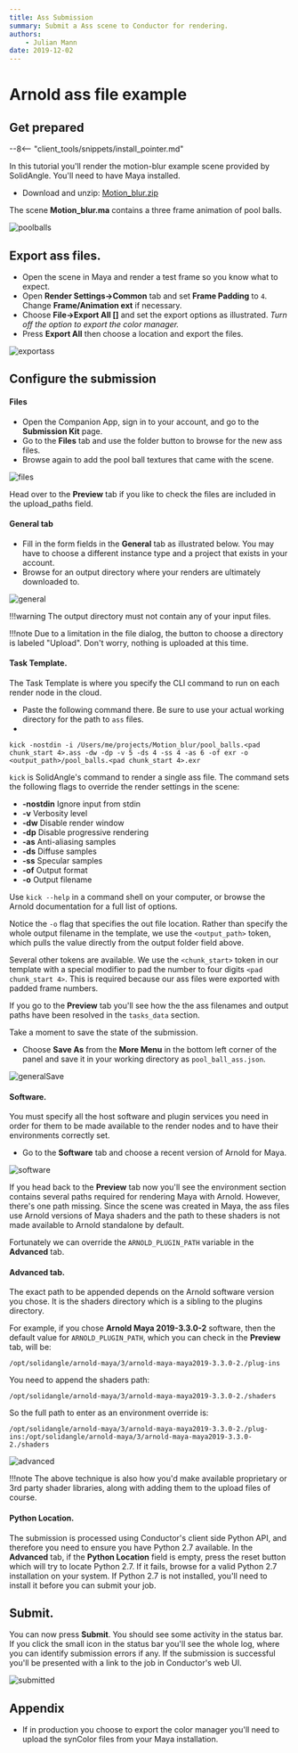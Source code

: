 ```yaml
---
title: Ass Submission
summary: Submit a Ass scene to Conductor for rendering.
authors:
    - Julian Mann
date: 2019-12-02
---
```



# Arnold ass file example

## Get prepared

--8<-- "client_tools/snippets/install_pointer.md"

In this tutorial you'll render the motion-blur example scene provided by SolidAngle. You'll need to have Maya installed.

* Download and unzip: [Motion_blur.zip](https://docs.arnoldrenderer.com/download/attachments/71009630/Motion_blur.zip?version=2&modificationDate=1524498738000&api=v2)


The scene **Motion_blur.ma** contains a three frame animation of pool balls.

![poolballs][poolballs]

## Export ass files.

* Open the scene in Maya and render a test frame so you know what to expect.
* Open **Render Settings->Common** tab and set **Frame Padding** to `4`. Change **Frame/Animation ext** if necessary.
* Choose **File->Export All []** and set the export options as illustrated. *Turn off the option to export the color manager.*
* Press **Export All** then choose a location and export the files.

![exportass][exportass]
 
## Configure the submission

#### Files

* Open the Companion App, sign in to your account, and go to the **Submission Kit** page.
* Go to the **Files** tab and use the folder button to browse for the new ass files.
* Browse again to add the pool ball textures that came with the scene.

![files][files]

Head over to the **Preview** tab if you like to check the files are included in the upload_paths field.

#### General tab

* Fill in the form fields in the **General** tab as illustrated below. You may have to choose a different instance type and a project that exists in your account.
* Browse for an output directory where your renders are ultimately downloaded to. 

![general][general]

!!!warning
    The output directory must not contain any of your input files.

!!!note
    Due to a limitation in the file dialog, the button to choose a directory is labeled "Upload". Don't worry, nothing is uploaded at this time.

#### Task Template.

The Task Template is where you specify the CLI command to run on each render node in the cloud. 

* Paste the following command there. Be sure to use your actual working directory for the path to `ass` files.
* 
```
kick -nostdin -i /Users/me/projects/Motion_blur/pool_balls.<pad chunk_start 4>.ass -dw -dp -v 5 -ds 4 -ss 4 -as 6 -of exr -o <output_path>/pool_balls.<pad chunk_start 4>.exr
```

`kick` is SolidAngle's command to render a single ass file. The command sets the following flags to override the render settings in the scene:

* **-nostdin** Ignore input from stdin
* **-v** Verbosity level
* **-dw** Disable render window
* **-dp** Disable progressive rendering
* **-as** Anti-aliasing samples
* **-ds** Diffuse samples
* **-ss** Specular samples
* **-of** Output format
* **-o** Output filename

Use `kick --help` in a command shell on your computer, or browse the Arnold documentation for a full list of options.

Notice the `-o` flag that specifies the out file location. Rather than specify the whole output filename in the template, we use the `<output_path>` token, which pulls the value directly from the output folder field above.

Several other tokens are available. We use the `<chunk_start>` token in our template with a special modifier to pad the number to four digits `<pad chunk_start 4>`. This is required because our ass files were exported with padded frame numbers.
 
If you go to the **Preview** tab you'll see how the the ass filenames and output paths have been resolved in the `tasks_data` section. 

Take a moment to save the state of the submission. 

* Choose **Save As** from the **More Menu** in the bottom left corner of the panel and save it in your working directory as `pool_ball_ass.json`.

![generalSave][generalSave]

#### Software.

You must specify all the host software and plugin services you need in order for them to be made available to the render nodes and to have their environments correctly set.

* Go to the **Software** tab and choose a recent version of Arnold for Maya. 

![software][software]

If you head back to the **Preview** tab now you'll see the environment section contains several paths required for rendering Maya with Arnold. However, there's one path missing. Since the scene was created in Maya, the ass files use Arnold versions of Maya shaders and the path to these shaders is not made available to Arnold standalone by default. 

Fortunately we can override the `ARNOLD_PLUGIN_PATH` variable in the **Advanced** tab.

#### Advanced tab.

The exact path to be appended depends on the Arnold software version you chose. It is the shaders directory which is a sibling to the plugins directory.

For example, if you chose **Arnold Maya 2019-3.3.0-2** software, then the default value for `ARNOLD_PLUGIN_PATH`, which you can check in the **Preview** tab, will be:

```
/opt/solidangle/arnold-maya/3/arnold-maya-maya2019-3.3.0-2./plug-ins
```

You need to append the shaders path:

```
/opt/solidangle/arnold-maya/3/arnold-maya-maya2019-3.3.0-2./shaders
```

So the full path to enter as an environment override is:

```
/opt/solidangle/arnold-maya/3/arnold-maya-maya2019-3.3.0-2./plug-ins:/opt/solidangle/arnold-maya/3/arnold-maya-maya2019-3.3.0-2./shaders
```

![advanced][advanced]


!!!note
    The above technique is also how you'd make available proprietary or 3rd party shader libraries, along with adding them to the upload files of course.
 

#### Python Location.

The submission is processed using Conductor's client side Python API, and therefore you need to ensure you have Python 2.7 available. In the **Advanced** tab, if the **Python Location** field is empty, press the reset button which will try to locate Python 2.7. If it fails, browse for a valid Python 2.7 installation on your system. If Python 2.7 is not installed, you'll need to install it before you can submit your job.

## Submit.

You can now press **Submit**. You should see some activity in the status bar. If you click the small icon in the status bar you'll see the whole log, where you can identify submission errors if any. If the submission is successful you'll be presented with a link to the job in Conductor's web UI.

![submitted][submitted]


## Appendix

* If in production you choose to export the color manager you'll need to upload the synColor files from your Maya installation.



[poolballs]: ../../image/companion/poolballs.png
[exportass]: ../../image/companion/export_ass.png
[general]: ../../image/companion/general_arnold.png
[generalSave]: ../../image/companion/general_arnold2.png
[files]: ../../image/companion/files_arnold.png
[software]: ../../image/companion/software_arnold.png
[advanced]: ../../image/companion/advanced_arnold.png
[submitted]: ../../image/companion/submitted_arnold.png



